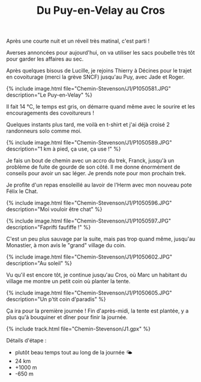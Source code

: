 ﻿---
title: "Du Puy-en-Velay au Cros"
permalink: /Chemin-Stevenson/J1/
sidebar:
  nav: "chemin_stevenson"
enable_tracks: true
---

Après une courte nuit et un réveil très matinal, c'est parti !

Averses annoncées pour aujourd'hui, on va utiliser les sacs poubelle très tôt pour garder les affaires au sec.

Après quelques bisous de Lucille, je rejoins Thierry à Décines pour le trajet en covoiturage (merci la grève SNCF) jusqu'au Puy, avec Jade et Roger.

{% include image.html file="Chemin-Stevenson/J1/P1050581.JPG" description="Le Puy-en-Velay" %}

Il fait 14 °C, le temps est gris, on démarre quand même avec le sourire et les encouragements des covoitureurs !

Quelques instants plus tard, me voilà en t-shirt et j'ai déjà croisé 2 randonneurs solo comme moi.

{% include image.html file="Chemin-Stevenson/J1/P1050589.JPG" description="1 km à pied, ça use, ça use !" %}

Je fais un bout de chemin avec un accro du trek, Franck, jusqu'à un problème de fuite de gourde de son côté.
Il me donne énormément de conseils pour avoir un sac léger. Je prends note pour mon prochain trek.

Je profite d'un repas ensoleillé au lavoir de l'Herm avec mon nouveau pote Félix le Chat.

{% include image.html file="Chemin-Stevenson/J1/P1050596.JPG" description="Moi vouloir être chat" %}

{% include image.html file="Chemin-Stevenson/J1/P1050597.JPG" description="Faprifti faufiffe !" %}

C'est un peu plus sauvage par la suite, mais pas trop quand même, jusqu'au Monastier, à mon avis le "grand" village du coin.

{% include image.html file="Chemin-Stevenson/J1/P1050602.JPG" description="Au soleil" %}

Vu qu'il est encore tôt, je continue jusqu'au Cros, où Marc un habitant du village me montre un petit coin où planter la tente.

{% include image.html file="Chemin-Stevenson/J1/P1050605.JPG" description="Un p'tit coin d'paradis" %}

Ça ira pour la première journée ! Fin d'après-midi, la tente est plantée, y a plus qu'à bouquiner et dîner pour finir la journée.

{% include track.html file="Chemin-Stevenson/J1.gpx" %}

Détails d'étape :
* plutôt beau temps tout au long de la journée :sun_behind_small_cloud:
* 24 km
* +1000 m
* -650 m
